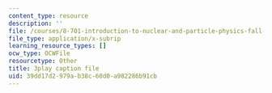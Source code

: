 ```yaml
---
content_type: resource
description: ''
file: /courses/8-701-introduction-to-nuclear-and-particle-physics-fall-2020/39dd17d2979ab38c60d0a982286b91cb_HnRoq5Pc8Z4.srt
file_type: application/x-subrip
learning_resource_types: []
ocw_type: OCWFile
resourcetype: Other
title: 3play caption file
uid: 39dd17d2-979a-b38c-60d0-a982286b91cb
---
```

